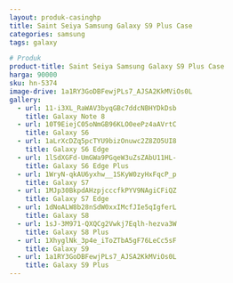 ```yaml
---
layout: produk-casinghp
title: Saint Seiya Samsung Galaxy S9 Plus Case
categories: samsung
tags: galaxy

# Produk
product-title: Saint Seiya Samsung Galaxy S9 Plus Case
harga: 90000
sku: hn-5374
image-drive: 1a1RY3GoDBFewjPLs7_AJSA2KkMViOs0L
gallery:
  - url: 11-i3XL_RaWAV3byqGBc7ddcNBHYDkDsb
    title: Galaxy Note 8
  - url: 10T9EiejC05oNmGB96KLO0eePz4aAVrtC
    title: Galaxy S6
  - url: 1aLrXcDZq5pcTYU9bizOnuwc2Z8ZO5UI8
    title: Galaxy S6 Edge
  - url: 1lSdXGFd-UmGWa9PGqeW3uZsZAbU11HL-
    title: Galaxy S6 Edge Plus
  - url: 1WryN-qkAU6yxhw__1SKyW0zyHxFqcP_p
    title: Galaxy S7
  - url: 1MJp30BkpdAHzpjcccfkPYV9NAgiCFiQZ
    title: Galaxy S7 Edge
  - url: 1dNoALW8b28nSdW0xxIMcfJIe5qIgferL
    title: Galaxy S8
  - url: 1sJ-3M971-QXQCg2Vwkj7Eqlh-hezva3W
    title: Galaxy S8 Plus
  - url: 1XhyglNk_3p4e_iToZTbA5gF76LeCc5sF
    title: Galaxy S9
  - url: 1a1RY3GoDBFewjPLs7_AJSA2KkMViOs0L
    title: Galaxy S9 Plus
---
```

